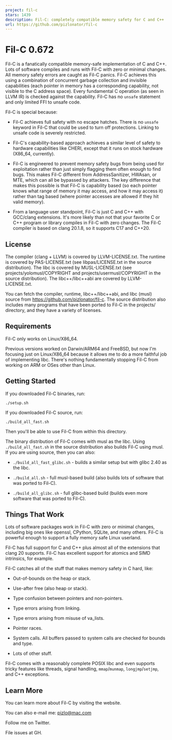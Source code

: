 ```yaml
---
project: fil-c
stars: 1439
description: Fil-C: completely compatible memory safety for C and C++
url: https://github.com/pizlonator/fil-c
---
```


Fil-C 0.672
===========

Fil-C is a fanatically compatible memory-safe implementation of C and C++. Lots of software compiles and runs with Fil-C with zero or minimal changes. All memory safety errors are caught as Fil-C panics. Fil-C achieves this using a combination of concurrent garbage collection and invisible capabilities (each pointer in memory has a corresponding capability, not visible to the C address space). Every fundamental C operation (as seen in LLVM IR) is checked against the capability. Fil-C has no `unsafe` statement and only limited FFI to unsafe code.

Fil-C is special because:

-   Fil-C achieves full safety with no escape hatches. There is no `unsafe` keyword in Fil-C that could be used to turn off protections. Linking to unsafe code is severely restricted.
    
-   Fil-C's capability-based approach achieves a similar level of safety to hardware capabilities like CHERI, except that it runs on stock hardware (X86\_64, currently).
    
-   Fil-C is engineered to prevent memory safety bugs from being used for exploitation rather than just simply flagging them often enough to find bugs. This makes Fil-C different from AddressSanitizer, HWAsan, or MTE, which can all be bypassed by attackers. The key difference that makes this possible is that Fil-C is capability based (so each pointer knows what range of memory it may access, and how it may access it) rather than tag based (where pointer accesses are allowed if they hit valid memory).
    
-   From a language user standpoint, Fil-C is just C and C++ with GCC/clang extensions. It's more likely than not that your favorite C or C++ program or library compiles in Fil-C with zero changes. The Fil-C compiler is based on clang 20.1.8, so it supports C17 and C++20.
    

License
-------

The compiler (clang + LLVM) is covered by LLVM-LICENSE.txt. The runtime is covered by PAS-LICENSE.txt (see libpas/LICENSE.txt in the source distribution). The libc is covered by MUSL-LICENSE.txt (see projects/yolomusl/COPYRIGHT and projects/usermusl/COPYRIGHT in the source distribution). The libc++/libc++abi are covered by LLVM-LICENSE.txt.

You can fetch the compiler, runtime, libc++/libc++abi, and libc (musl) source from https://github.com/pizlonator/fil-c. The source distribution also includes many programs that have been ported to Fil-C in the projects/ directory, and they have a variety of licenses.

Requirements
------------

Fil-C only works on Linux/X86\_64.

Previous versions worked on Darwin/ARM64 and FreeBSD, but now I'm focusing just on Linux/X86\_64 because it allows me to do a more faithful job of implementing libc. There's nothing fundamentally stopping Fil-C from working on ARM or OSes other than Linux.

Getting Started
---------------

If you downloaded Fil-C binaries, run:

```
./setup.sh
```

If you downloaded Fil-C source, run:

```
./build_all_fast.sh
```

Then you'll be able to use Fil-C from within this directory.

The binary distribution of Fil-C comes with musl as the libc. Using `./build_all_fast.sh` in the source distribution also builds Fil-C using musl. If you are using source, then you can also:

-   `./build_all_fast_glibc.sh` - builds a similar setup but with glibc 2.40 as the libc.
    
-   `./build_all.sh` - full musl-based build (also builds lots of software that was ported to Fil-C).
    
-   `./build_all_glibc.sh` - full glibc-based build (builds even more software that was ported to Fil-C).
    

Things That Work
----------------

Lots of software packages work in Fil-C with zero or minimal changes, including big ones like openssl, CPython, SQLite, and many others. Fil-C is powerful enough to support a fully memory safe Linux userland.

Fil-C has full support for C and C++ plus almost all of the extensions that clang 20 supports. Fil-C has excellent support for atomics and SIMD intrinsics, for example.

Fil-C catches all of the stuff that makes memory safety in C hard, like:

-   Out-of-bounds on the heap or stack.
    
-   Use-after free (also heap or stack).
    
-   Type confusion between pointers and non-pointers.
    
-   Type errors arising from linking.
    
-   Type errors arising from misuse of va\_lists.
    
-   Pointer races.
    
-   System calls. All buffers passed to system calls are checked for bounds and type.
    
-   Lots of other stuff.
    

Fil-C comes with a reasonably complete POSIX libc and even supports tricky features like threads, signal handling, `mmap`/`munmap`, `longjmp`/`setjmp`, and C++ exceptions.

Learn More
----------

You can learn more about Fil-C by visiting the website.

You can also e-mail me: pizlo@mac.com

Follow me on Twitter.

File issues at GH.
